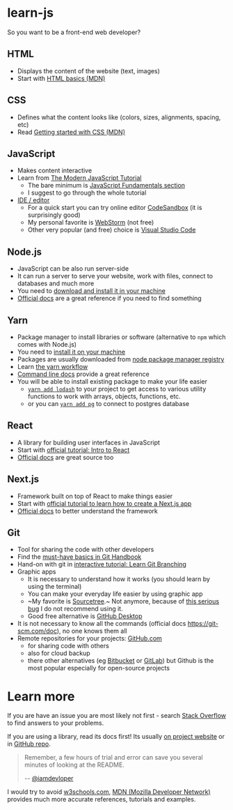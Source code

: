 # learn-js

So you want to be a front-end web developer?

##  HTML

* Displays the content of the website (text, images)
* Start with [HTML basics (MDN)](https://developer.mozilla.org/en-US/docs/Learn/Getting_started_with_the_web/HTML_basics)


## CSS

* Defines what the content looks like (colors, sizes, alignments, spacing, etc)
* Read [Getting started with CSS (MDN)](https://developer.mozilla.org/en-US/docs/Learn/CSS/First_steps/Getting_started)


## JavaScript

* Makes content interactive
* Learn from [The Modern JavaScript Tutorial](https://javascript.info/)
  * The bare minimum is [JavaScript Fundamentals section](https://javascript.info/first-steps)
  * I suggest to go through the whole tutorial
* [IDE / editor](https://javascript.info/code-editors)
  * For a quick start you can try online editor [CodeSandbox](https://codesandbox.io/) (it is surprisingly good)
  * My personal favorite is [WebStorm](https://www.jetbrains.com/webstorm/) (not free)
  * Other very popular (and free) choice is [Visual Studio Code](https://code.visualstudio.com/)


## Node.js

* JavaScript can be also run server-side
* It can run a server to serve your website, work with files, connect to databases and much more
* You need to [download and install it in your machine](https://nodejs.org/en/download/)
* [Official docs](https://nodejs.org/dist/latest-v14.x/docs/api/) are a great reference if you need to find something


## Yarn

* Package manager to install libraries or software (alternative to `npm` which comes with Node.js)
* You need to [install it on your machine](https://classic.yarnpkg.com/en/docs/install/)
* Packages are usually downloaded from [node package manager registry](https://www.npmjs.com/)
* Learn [the yarn workflow](https://classic.yarnpkg.com/en/docs/yarn-workflow)
* [Command line docs](https://classic.yarnpkg.com/en/docs/cli/) provide a great reference
* You will be able to install existing package to make your life easier
  * [`yarn add lodash`](https://lodash.com/) to your project to get access to various utility functions to work with arrays, objects, functions, etc.
  * or you can [`yarn add pg`](https://node-postgres.com/) to connect to postgres database


## React

* A library for building user interfaces in JavaScript
* Start with [official tutorial: Intro to React](https://reactjs.org/tutorial/tutorial.html)
* [Official docs](https://reactjs.org/docs/getting-started.html) are great source too


## Next.js

* Framework built on top of React to make things easier
* Start with [official tutorial to learn how to create a Next.js app](https://nextjs.org/learn/basics/create-nextjs-app)
* [Official docs](https://nextjs.org/docs/getting-started) to better understand the framework


## Git

* Tool for sharing the code with other developers
* Find the [must-have basics in Git Handbook](https://guides.github.com/introduction/git-handbook/)
* Hand-on with git in [interactive tutorial: Learn Git Branching](https://learngitbranching.js.org/)
* Graphic apps
  * It is necessary to understand how it works (you should learn by using the terminal)
  * You can make your everyday life easier by using graphic app
  * ~My favorite is [Sourcetree](https://www.sourcetreeapp.com/).~ Not anymore, because of [this serious bug](https://jira.atlassian.com/browse/SRCTREE-7184) I do not recommend using it.
  * Good free alternative is [GitHub Desktop](https://desktop.github.com/)
* It is not necessary to know all the commands (official docs https://git-scm.com/doc), no one knows them all
* Remote repositories for your projects: [GitHub.com](https://github.com/)
  * for sharing code with others
  * also for cloud backup
  * there other alternatives (eg [Bitbucket](https://bitbucket.org/) or [GitLab](https://gitlab.com/)) but Github is the most popular especially for open-source projects


# Learn more

If you are have an issue you are most likely not first - search [Stack Overflow](http://stackoverflow.com/) to find answers to your problems.

If you are using a library, read its docs first! Its usually [on project website](https://lodash.com/docs/) or in [GitHub repo](https://github.com/Typeform/embed).

> Remember, a few hours of trial and error can save you several minutes of looking at the README.
>
> -- [@iamdevloper](https://twitter.com/iamdevloper/status/1060067235316809729?s=20)

I would try to avoid [w3schools.com](http://w3schools.com/), [MDN (Mozilla Developer Network)](https://developer.mozilla.org/en-US/docs/Web/Reference) provides much more accurate references, tutorials and examples.
